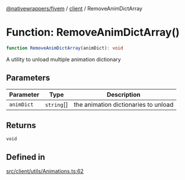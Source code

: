 [@nativewrappers/fivem](../../README.md) / [client](../README.md) / RemoveAnimDictArray

# Function: RemoveAnimDictArray()

```ts
function RemoveAnimDictArray(animDict): void
```

A utility to unload multiple animation dictionary

## Parameters

| Parameter | Type | Description |
| ------ | ------ | ------ |
| `animDict` | `string`[] | the animation dictionaries to unload |

## Returns

`void`

## Defined in

[src/client/utils/Animations.ts:62](https://github.com/nativewrappers/fivem/blob/9c9296849bd5d47a19ca095df40cd4686e165154/src/client/utils/Animations.ts#L62)
